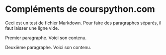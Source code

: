 # Compléments de courspython.com

Ceci est un test de fichier Markdown.
Pour faire des paragraphes séparés, il faut laisser une ligne vide.


Premier paragraphe.
Voici son contenu.

Deuxième paragraphe.
Voici son contenu.
